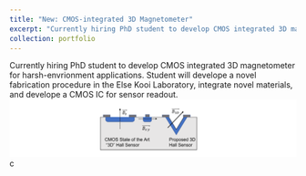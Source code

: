 ```yaml
---
title: "New: CMOS-integrated 3D Magnetometer"
excerpt: "Currently hiring PhD student to develop CMOS integrated 3D magnetometer for harsh-envrionment applications. Student will develope a novel fabrication procedure in the Else Kooi Laboratory, integrate novel materials, and develope a CMOS IC for sensor readout. <br/><img src='/images/PYRAMID.png'>"
collection: portfolio
---
```


Currently hiring PhD student to develop CMOS integrated 3D magnetometer for harsh-envrionment applications. Student will develope a novel fabrication procedure in the Else Kooi Laboratory, integrate novel materials, and develope a CMOS IC for sensor readout. <br/><img src='/images/PYRAMID.png'>
c
